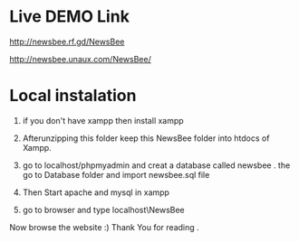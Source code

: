 # Live DEMO Link

http://newsbee.rf.gd/NewsBee

http://newsbee.unaux.com/NewsBee/


# Local instalation 

1. if you don't have xampp then install xampp

2. Afterunzipping this folder keep this NewsBee folder into htdocs of Xampp.

3. go to localhost/phpmyadmin and creat a database called newsbee . the  go to Database folder and import newsbee.sql file

4. Then Start apache and mysql in xampp 

5. go to browser and type localhost\NewsBee

Now browse the website :) 
Thank You for reading .
